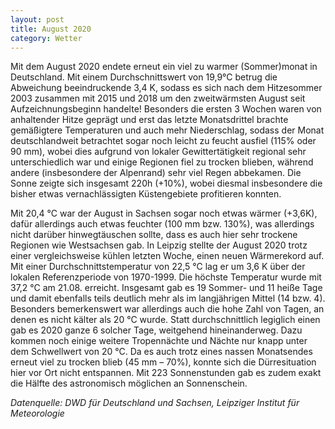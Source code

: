 ```yaml
---
layout: post
title: August 2020
category: Wetter
---
```


Mit dem August 2020 endete erneut ein viel zu warmer (Sommer)monat in Deutschland. Mit einem Durchschnittswert von 19,9°C betrug die Abweichung beeindruckende 3,4 K, sodass es sich nach dem Hitzesommer 2003 zusammen mit 2015 und 2018 um den zweitwärmsten August seit Aufzeichnungsbeginn handelte! Besonders die ersten 3 Wochen waren von anhaltender Hitze geprägt und erst das letzte Monatsdrittel brachte gemäßigtere Temperaturen und auch mehr Niederschlag, sodass der Monat deutschlandweit betrachtet sogar noch leicht zu feucht ausfiel (115% oder 90 mm), wobei dies aufgrund von lokaler Gewittertätigkeit regional sehr unterschiedlich war und einige Regionen fiel zu trocken blieben, während andere (insbesondere der Alpenrand) sehr viel Regen abbekamen. Die Sonne zeigte sich insgesamt 220h (+10%), wobei diesmal insbesondere die bisher etwas vernachlässigten Küstengebiete profitieren konnten.

Mit 20,4 °C war der August in Sachsen sogar noch etwas wärmer (+3,6K), dafür allerdings auch etwas feuchter (100 mm bzw. 130%), was allerdings nicht darüber hinwegtäuschen sollte, dass es auch hier sehr trockene Regionen wie Westsachsen gab. In Leipzig stellte der August 2020 trotz einer vergleichsweise kühlen letzten Woche, einen neuen Wärmerekord auf.  Mit einer Durchschnittstemperatur von 22,5 °C lag er um 3,6 K über der lokalen Referenzperiode von 1970-1999. Die höchste Temperatur wurde mit 37,2 °C am 21.08. erreicht. Insgesamt gab es 19 Sommer- und 11 heiße Tage und damit ebenfalls teils deutlich mehr als im langjährigen Mittel (14 bzw. 4). Besonders bemerkenswert war allerdings auch die hohe Zahl von Tagen, an denen es nicht kälter als 20 °C  wurde. Statt durchschnittlich legiglich einen gab es 2020 ganze 6 solcher Tage, weitgehend hineinanderweg. Dazu kommen noch einige weitere Tropennächte und Nächte nur knapp unter dem Schwellwert von 20 °C. Da es auch trotz eines nassen Monatsendes erneut viel zu trocken blieb (45 mm – 70%), konnte sich die Dürresituation hier vor Ort nicht entspannen. Mit 223 Sonnenstunden gab es zudem exakt die Hälfte des astronomisch möglichen an Sonnenschein.

_Datenquelle: DWD für Deutschland und Sachsen, Leipziger Institut für Meteorologie_

